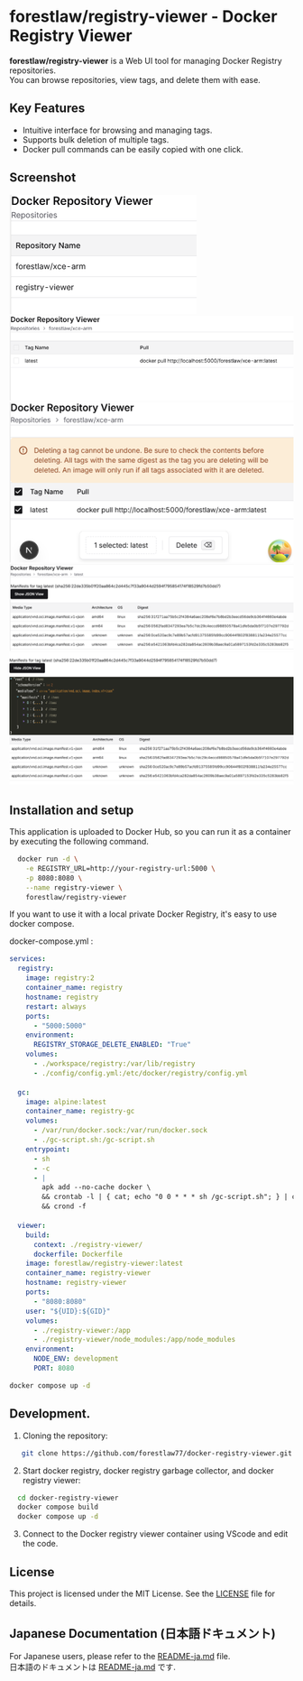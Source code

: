 # forestlaw/registry-viewer - Docker Registry Viewer

**forestlaw/registry-viewer** is a Web UI tool for managing Docker Registry repositories.  
You can browse repositories, view tags, and delete them with ease.

## Key Features

- Intuitive interface for browsing and managing tags.
- Supports bulk deletion of multiple tags.
- Docker pull commands can be easily copied with one click.

## Screenshot

![List of repositories](screenshots/001%20list%20of%20repositories.png)
![List of tags](screenshots/002%20list%20of%20tags.png)
![Delete the selected tags](screenshots/003%20Delete%20the%20selected%20tag.png)
![Click on the tag name to see details](screenshots/004%20Click%20on%20the%20tag%20name%20to%20see%20details.png)
![You can also view the JSON for more details](screenshots/005%20You%20can%20also%20view%20the%20JSON%20for%20more%20details..png)

## Installation and setup

This application is uploaded to Docker Hub, so you can run it as a container by executing the following command.

```bash
  docker run -d \
    -e REGISTRY_URL=http://your-registry-url:5000 \
    -p 8080:8080 \
    --name registry-viewer \
    forestlaw/registry-viewer
```

If you want to use it with a local private Docker Registry, it's easy to use docker compose.

docker-compose.yml :

```yaml
services:
  registry:
    image: registry:2
    container_name: registry
    hostname: registry
    restart: always
    ports:
      - "5000:5000"
    environment:
      REGISTRY_STORAGE_DELETE_ENABLED: "True"
    volumes:
      - ./workspace/registry:/var/lib/registry
      - ./config/config.yml:/etc/docker/registry/config.yml

  gc:
    image: alpine:latest
    container_name: registry-gc
    volumes:
      - /var/run/docker.sock:/var/run/docker.sock
      - ./gc-script.sh:/gc-script.sh
    entrypoint:
      - sh
      - -c
      - |
        apk add --no-cache docker \
        && crontab -l | { cat; echo "0 0 * * * sh /gc-script.sh"; } | crontab - \
        && crond -f

  viewer:
    build:
      context: ./registry-viewer/
      dockerfile: Dockerfile
    image: forestlaw/registry-viewer:latest
    container_name: registry-viewer
    hostname: registry-viewer
    ports:
      - "8080:8080"
    user: "${UID}:${GID}"
    volumes:
      - ./registry-viewer:/app
      - ./registry-viewer/node_modules:/app/node_modules
    environment:
      NODE_ENV: development
      PORT: 8080
```

```bash
docker compose up -d
```

## Development.

1. Cloning the repository:

```bash
   git clone https://github.com/forestlaw77/docker-registry-viewer.git
```

2. Start docker registry, docker registry garbage collector, and docker registry viewer:

```bash
  cd docker-registry-viewer
  docker compose build
  docker compose up -d
```

3. Connect to the Docker registry viewer container using VScode and edit the code.

## License

This project is licensed under the MIT License. See the [LICENSE](./LICENSE) file for details.

## Japanese Documentation (日本語ドキュメント)

For Japanese users, please refer to the [README-ja.md](./README-ja.md) file.  
日本語のドキュメントは [README-ja.md](./README-ja.md) です.
